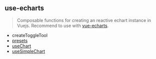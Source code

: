 ## use-echarts

> Composable functions for creating an reactive echart instance in Vuejs.
> Recommend to use with [vue-echarts](https://github.com/ecomfe/vue-echarts).

<!-- FUNCTIONS START -->
- createToggleTool
- [presets](src/presets/index.md)
- [useChart](src/use-chart/index.md)
- [useSimpleChart](src/use-simple-chart/index.md)

